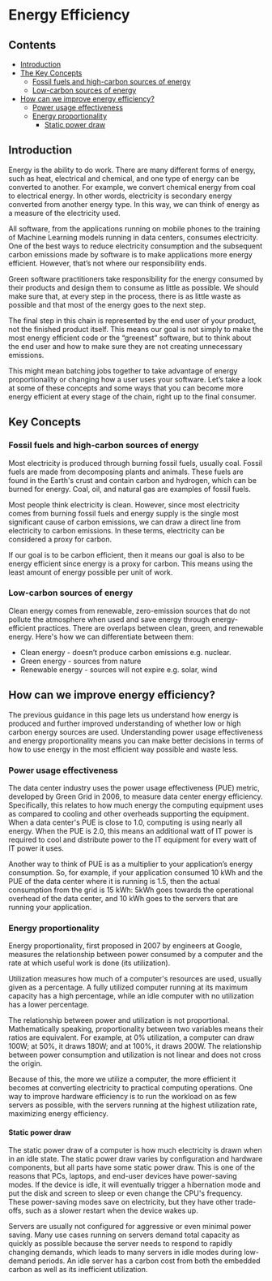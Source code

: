 # Energy Efficiency

## Contents

- [Introduction](#introduction-to-energy-efficiency)
- [The Key Concepts](#key-concepts)
  - [Fossil fuels and high-carbon sources of energy](#fossil-fuels-and-high-carbon-sources-of-energy)
  - [Low-carbon sources of energy](#low-carbon-sources-of-energy)
- [How can we improve energy efficiency?](#how-can-we-improve-energy-efficiency)
  - [Power usage effectiveness](#power-usage-effectiveness)
  - [Energy proportionality](#energy-proportionality)
    - [Static power draw](#static-power-draw)

## Introduction

Energy is the ability to do work. There are many different forms of energy, such as heat, electrical and chemical, and one type of energy can be converted to another. For example, we convert chemical energy from coal to electrical energy. In other words, electricity is secondary energy converted from another energy type. In this way, we can think of energy as a measure of the electricity used.

All software, from the applications running on mobile phones to the training of Machine Learning models running in data centers, consumes electricity. One of the best ways to reduce electricity consumption and the subsequent carbon emissions made by software is to make applications more energy efficient. However, that’s not where our responsibility ends.

Green software practitioners take responsibility for the energy consumed by their products and design them to consume as little as possible. We should make sure that, at every step in the process, there is as little waste as possible and that most of the energy goes to the next step.

The final step in this chain is represented by the end user of your product, not the finished product itself. This means our goal is not simply to make the most energy efficient code or the “greenest” software, but to think about the end user and how to make sure they are not creating unnecessary emissions.

This might mean batching jobs together to take advantage of energy proportionality or changing how a user uses your software. Let’s take a look at some of these concepts and some ways that you can become more energy efficient at every stage of the chain, right up to the final consumer.

## Key Concepts

### Fossil fuels and high-carbon sources of energy

Most electricity is produced through burning fossil fuels, usually coal. Fossil fuels are made from decomposing plants and animals. These fuels are found in the Earth's crust and contain carbon and hydrogen, which can be burned for energy. Coal, oil, and natural gas are examples of fossil fuels.

Most people think electricity is clean. However, since most electricity comes from burning fossil fuels and energy supply is the single most significant cause of carbon emissions, we can draw a direct line from electricity to carbon emissions. In these terms, electricity can be considered a proxy for carbon.

If our goal is to be carbon efficient, then it means our goal is also to be energy efficient since energy is a proxy for carbon. This means using the least amount of energy possible per unit of work.

### Low-carbon sources of energy

Clean energy comes from renewable, zero-emission sources that do not pollute the atmosphere when used and save energy through energy-efficient practices. There are overlaps between clean, green, and renewable energy. Here's how we can differentiate between them:

- Clean energy - doesn’t produce carbon emissions e.g. nuclear.
- Green energy - sources from nature
- Renewable energy - sources will not expire e.g. solar, wind

## How can we improve energy efficiency?

The previous guidance in this page lets us understand how energy is produced and further improved understanding of whether low or high carbon energy sources are used. Understanding power usage effectiveness and energy proportionality means you can make better decisions in terms of how to use energy in the most efficient way possible and waste less.

### Power usage effectiveness

The data center industry uses the power usage effectiveness (PUE) metric, developed by Green Grid in 2006, to measure data center energy efficiency. Specifically, this relates to how much energy the computing equipment uses as compared to cooling and other overheads supporting the equipment. When a data center's PUE is close to 1.0, computing is using nearly all energy. When the PUE is 2.0, this means an additional watt of IT power is required to cool and distribute power to the IT equipment for every watt of IT power it uses.

Another way to think of PUE is as a multiplier to your application’s energy consumption. So, for example, if your application consumed 10 kWh and the PUE of the data center where it is running is 1.5, then the actual consumption from the grid is 15 kWh: 5kWh goes towards the operational overhead of the data center, and 10 kWh goes to the servers that are running your application.

### Energy proportionality

Energy proportionality, first proposed in 2007 by engineers at Google, measures the relationship between power consumed by a computer and the rate at which useful work is done (its utilization).

Utilization measures how much of a computer's resources are used, usually given as a percentage. A fully utilized computer running at its maximum capacity has a high percentage, while an idle computer with no utilization has a lower percentage.

The relationship between power and utilization is not proportional. Mathematically speaking, proportionality between two variables means their ratios are equivalent. For example, at 0% utilization, a computer can draw 100W; at 50%, it draws 180W; and at 100%, it draws 200W. The relationship between power consumption and utilization is not linear and does not cross the origin.

Because of this, the more we utilize a computer, the more efficient it becomes at converting electricity to practical computing operations. One way to improve hardware efficiency is to run the workload on as few servers as possible, with the servers running at the highest utilization rate, maximizing energy efficiency.

#### Static power draw

The static power draw of a computer is how much electricity is drawn when in an idle state. The static power draw varies by configuration and hardware components, but all parts have some static power draw. This is one of the reasons that PCs, laptops, and end-user devices have power-saving modes. If the device is idle, it will eventually trigger a hibernation mode and put the disk and screen to sleep or even change the CPU's frequency. These power-saving modes save on electricity, but they have other trade-offs, such as a slower restart when the device wakes up.

Servers are usually not configured for aggressive or even minimal power saving. Many use cases running on servers demand total capacity as quickly as possible because the server needs to respond to rapidly changing demands, which leads to many servers in idle modes during low-demand periods. An idle server has a carbon cost from both the embedded carbon as well as its inefficient utilization.
